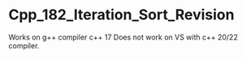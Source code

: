 # Cpp_182_Iteration_Sort_Revision
Works on g++ compiler c++ 17
Does not work on VS with c++ 20/22 compiler.
